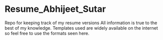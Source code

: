 # Resume_Abhijeet_Sutar
Repo for keeping track of my resume versions
All information is  true to the best of my knowledge.
Templates used are widely available on the internet so feel free to use the formats seen here.
